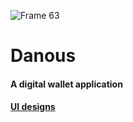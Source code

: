 ![Frame 63](https://github.com/sanjeev-rm/Danous/assets/67138194/893b1d11-7416-436c-980d-822615123bfc)
# Danous
#### A digital wallet application
#### [UI designs](https://www.sanjeevragunathan.com/danous)
